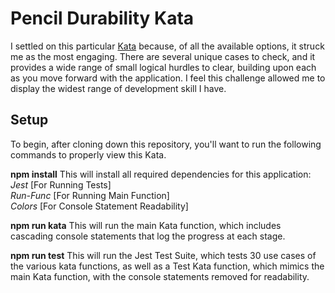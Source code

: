 # Pencil Durability Kata
I settled on this particular [Kata](https://github.com/PillarTechnology/kata-pencil-durability) because, of all the available options, it struck me as the most engaging.  There are several unique cases to check, and it provides a wide range of small logical hurdles to clear, building upon each as you move forward with the application.  I feel this challenge allowed me to display the widest range of development skill I have.

## Setup
To begin, after cloning down this repository, you'll want to run the following commands to properly view this Kata.

**npm install**
This will install all required dependencies for this application:\
    *Jest* [For Running Tests]\
    *Run-Func* [For Running Main Function]\
    *Colors* [For Console Statement Readability]

**npm run kata**
This will run the main Kata function, which includes cascading console statements that log the progress at each stage.

**npm run test**
This will run the Jest Test Suite, which tests 30 use cases of the various kata functions, as well as a Test Kata function, which mimics the main Kata function, with the console statements removed for readability.